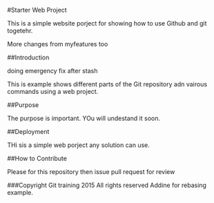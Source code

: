 #Starter Web Project 

This is a simple website porject for showing how to use Github and git togetehr. 

More changes from myfeatures too

##Introduction 

doing emergency fix after stash

This is example shows different parts of the Git repository adn vairous commands using a web project. 

##Purpose 

The purpose is important. YOu will undestand it soon. 

##Deployment

THi sis a simple web porject any solution can use. 

##How to Contribute 

Please for this repository then issue pull request for review 

###Copyright 
Git training 2015
All rights reserved
Addine for rebasing example. 